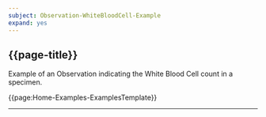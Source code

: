 ```yaml
---
subject: Observation-WhiteBloodCell-Example
expand: yes
---
```



## {{page-title}}

Example of an Observation indicating the White Blood Cell count in a specimen.



{{page:Home-Examples-ExamplesTemplate}}

---